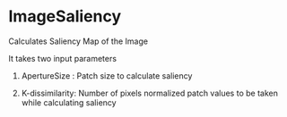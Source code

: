 # ImageSaliency
Calculates Saliency Map of the Image

It takes two input parameters

1. ApertureSize : Patch size to calculate saliency

2. K-dissimilarity: Number of pixels normalized patch values to be taken while calculating saliency

